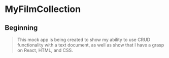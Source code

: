 # MyFilmCollection

## Beginning 
> This mock app is being created to show my ability to use CRUD functionality with a text document, as well as show that I have a grasp on React, HTML, and CSS.

